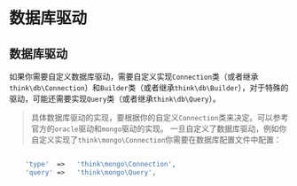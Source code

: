 # 数据库驱动

## 数据库驱动  
如果你需要自定义数据库驱动，需要自定义实现`Connection`类（或者继承`think\db\Connection`）和`Builder`类（或者继承`think\db\Builder`），对于特殊的驱动，可能还需要实现`Query`类（或者继承`think\db\Query`）。
> 具体数据库驱动的实现，要根据你的自定义`Connection`类来决定。可以参考官方的`oracle`驱动和`mongo`驱动的实现。
一旦自定义了数据库驱动，例如你自定义实现了`think\mongo\Connection`你需要在数据库配置文件中配置：
```php

    'type'  =>   'think\mongo\Connection',
    'query' =>   'think\mongo\Query',
    

```
